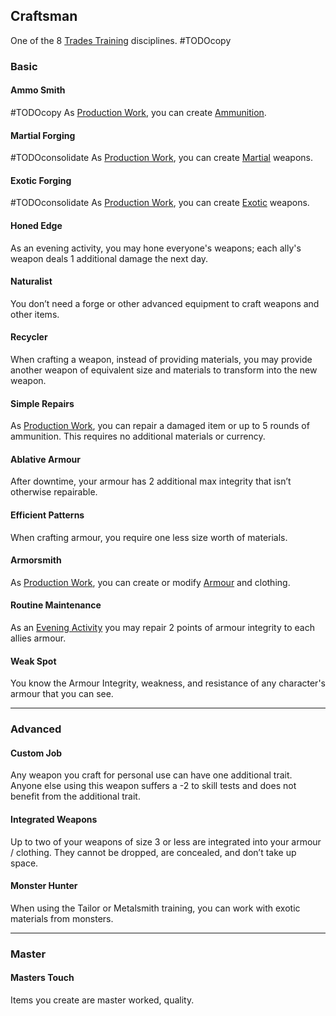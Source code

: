 ## Craftsman
One of the 8 [Trades Training](Trades-Training) disciplines.
#TODOcopy 

### Basic
#### Ammo Smith
#TODOcopy 
As [Production Work](Telling-The-Story#Production%20Work), you can create [Ammunition](Resources#Ammunition).

#### Martial Forging
#TODOconsolidate 
As [Production Work](Telling-The-Story#Production%20Work), you can create [Martial](Weapons#Martial) weapons.

#### Exotic Forging
#TODOconsolidate
As [Production Work](Telling-The-Story#Production%20Work), you can create [Exotic](Weapons#Exotic) weapons.

#### Honed Edge
As an evening activity, you may hone everyone's weapons; each ally's weapon deals 1 additional damage the next day.

#### Naturalist
You don’t need a forge or other advanced equipment to craft weapons and other items.

#### Recycler
When crafting a weapon, instead of providing materials, you may provide another weapon of equivalent size and materials to transform into the new weapon.

#### Simple Repairs
As [Production Work](Telling-The-Story#Production%20Work), you can repair a damaged item or up to 5 rounds of ammunition. This requires no additional materials or currency.

#### Ablative Armour
After downtime, your armour has 2 additional max integrity that isn’t otherwise repairable.

#### Efficient Patterns
When crafting armour, you require one less size worth of materials.

#### Armorsmith
As [Production Work](Telling-The-Story#Production%20Work), you can create or modify [Armour](Armour) and clothing.

#### Routine Maintenance
As an [Evening Activity](Telling-The-Story#Evening%20Activities) you may repair 2 points of armour integrity to each allies armour.

#### Weak Spot
You know the Armour Integrity, weakness, and resistance of any character's armour that you can see.

---
### Advanced
#### Custom Job
Any weapon you craft for personal use can have one additional trait. Anyone else using this weapon suffers a -2 to skill tests and does not benefit from the additional trait.

#### Integrated Weapons
Up to two of your weapons of size 3 or less are integrated into your armour / clothing. They cannot be dropped, are concealed, and don’t take up space.

#### Monster Hunter
When using the Tailor or Metalsmith training, you can work with exotic materials from monsters.

---
### Master

#### Masters Touch
Items you create are master worked, quality.


